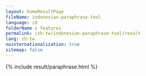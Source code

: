 ```yaml
---
layout: homeResultPage
fileName: indonesian-paraphrase-tool
language: id
folderName : features
permalink: /zh-tw/indonesian-paraphrase-tool/result
lang: zh-tw
nointernationalization: true
sitemap: false
---
```

{% include result/paraphrase.html %}

<script src="/js/result/paraprashing.js" data-foldername="{{page.folderName}}" data-lang="{{page.lang}}"></script>